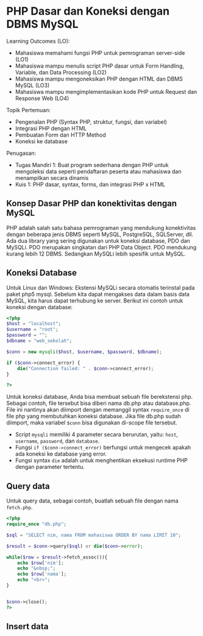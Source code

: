 # PHP Dasar dan Koneksi dengan DBMS MySQL
Learning Outcomes (LO):
- Mahasiswa memahami fungsi PHP untuk pemrograman server-side (LO1)
- Mahasiswa mampu menulis script PHP dasar untuk Form Handling, Variable, dan Data Processing (LO2)
- Mahasiswa mampu mengoneksikan PHP dengan HTML dan DBMS MySQL (LO3)
- Mahasiswa mampu mengimplementasikan kode PHP untuk Request dan Response Web (LO4)

Topik Pertemuan:
- Pengenalan PHP (Syntax PHP, struktur, fungsi, dan variabel)
- Integrasi PHP dengan HTML
- Pembuatan Form dan HTTP Method
- Koneksi ke database

Penugasan:
- Tugas Mandiri 1: Buat program sederhana dengan PHP untuk mengoleksi data seperti pendaftaran peserta atau mahasiswa dan menampilkan secara dinamis
- Kuis 1: PHP dasar, syntax, forms, dan integrasi PHP x HTML

## Konsep Dasar PHP dan konektivitas dengan MySQL
PHP adalah salah satu bahasa pemrograman yang mendukung konektivitas dengan beberapa jenis DBMS seperti MySQL, PostgreSQL, SQLServer, dll. Ada dua library yang sering digunakan untuk koneksi database, PDO dan MySQLi. PDO merupakan singkatan dari PHP Data Object. PDO mendukung kurang lebih 12 DBMS. Sedangkan MySQLi lebih spesifik untuk MySQL. 

## Koneksi Database
Untuk Linux dan Windows: Ekstensi MySQLi secara otomatis terinstal pada paket php5 mysql. Sebelum kita dapat mengakses data dalam basis data MySQL, kita harus dapat terhubung ke server. Berikut ini contoh untuk koneksi dengan database:
```php
<?php
$host = "localhost";
$username = "root";
$password = "";
$dbname = "web_sekolah";

$conn = new mysqli($host, $username, $password, $dbname);

if ($conn->connect_error) {
    die("Connection failed: " . $conn->connect_error);
}

?> 
```
Untuk koneksi database, Anda bisa membuat sebuah file berekstensi php. Sebagai contoh, file tersebut bisa diberi nama db.php atau database.php. File ini nantinya akan diimport dengan memanggil syntax `require_once` di file php yang membutuhkan koneksi database. Jika file db.php sudah diimport, maka variabel `$conn` bisa digunakan di-scope file tersebut. 

- Script `mysqli` memiliki 4 parameter secara berurutan, yaitu: `host`, `username`, `password`, dan `database`.  
- Fungsi `if ($conn->connect_error)` berfungsi untuk mengecek apakah ada koneksi ke database yang error.
- Fungsi syntax `die` adalah untuk menghentikan eksekusi runtime PHP dengan parameter tertentu.

## Query data
Untuk query data, sebagai contoh, buatlah sebuah file dengan nama `fetch.php`. 
```php
<?php 
require_once "db.php";

$sql = "SELECT nim, nama FROM mahasiswa ORDER BY nama LIMIT 10";

$result = $conn->query($sql) or die($conn->error);

while($row = $result->fetch_assoc()){
    echo $row['nim'];
    echo "&nbsp;";
    echo $row['nama'];
    echo "<br>";
}


$conn->close();
?>
```


## Insert data